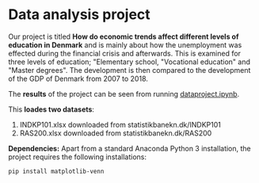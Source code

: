 # Data analysis project

Our project is titled **How do economic trends affect different levels of education in Denmark** and is mainly about how the unemployment was effected during the financial crisis and afterwards. This is examined for three levels of education; "Elementary school, "Vocational education" and "Master degrees". The development is then compared to the development of the GDP of Denmark from 2007 to 2018. 

The **results** of the project can be seen from running [dataproject.ipynb](dataproject.ipynb).

This **loades two datasets**:

1. INDKP101.xlsx downloaded from statistikbanekn.dk/INDKP101
1. RAS200.xlsx downloaded from statistikbanekn.dk/RAS200

**Dependencies:** Apart from a standard Anaconda Python 3 installation, the project requires the following installations:

``pip install matplotlib-venn``
